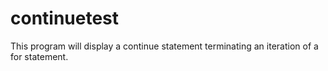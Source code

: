 # continuetest
 
This program will display a continue statement terminating an iteration of a for statement.
